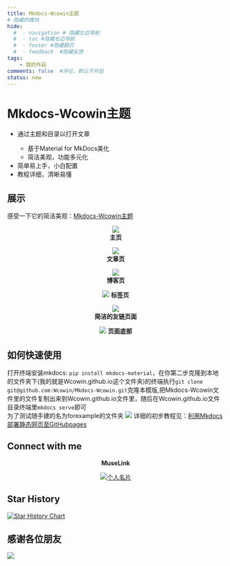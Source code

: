 ```yaml
---
title: Mkdocs-Wcowin主题
# 隐藏的模块
hide:
  #  - navigation # 隐藏左边导航
  #  - toc #隐藏右边导航
  #  - footer #隐藏翻页
  #  - feedback  #隐藏反馈
tags:
    - 我的作品
comments: false  #评论，默认不开启
status: new
---
```


# Mkdocs-Wcowin主题

<div id="rcorners2" >
  <ul>
    <li>通过主题和目录以打开文章</li>
    <ul>
      <li>基于Material for MkDocs美化</li>
      <li>简洁美观，功能多元化</li>
    </ul>
    <li>简单易上手，小白配置</li>
    <li>教程详细，清晰易懂</li>
  </ul>
</div> 

## 展示  
感受一下它的简洁美观：[Mkdocs-Wcowin主题](https://wcowin.work/Mkdocs-Wcowin/)  

<center>

![](https://cn.mcecy.com/image/20231014/cda59880832afc0431a15b5c1ccc2203.png)  
**主页**

![](https://cn.mcecy.com/image/20231014/589c5daf1c07116225ea93131b7a1a36.png)    
**文章页**

![](https://cn.mcecy.com/image/20231014/404bafe5eb3d7259638e442b2c31729b.png)  
**博客页**

![](https://s1.imagehub.cc/images/2024/02/02/cee8d935a920668b738593850c7eb7f8.png) 
**标签页**

![](https://cn.mcecy.com/image/20231014/a6272231f79b3ebd1c91add55be5ec5e.png)  
**简洁的友链页面**

![](https://cn.mcecy.com/image/20231014/4631396ede3295cdba9176fbb6b9e02c.png)
**页面底部**
</center>

## 如何快速使用
打开终端安装mkdocs: `pip install mkdocs-material`，在你第二步克隆到本地的文件夹下(我的就是Wcowin.github.io这个文件夹)的终端执行`git clone git@github.com:Wcowin/Mkdocs-Wcowin.git`克隆本模版,把Mkdocs-Wcowin文件里的文件复制出来到Wcowin.github.io文件里，随后在Wcowin.github.io文件目录终端里`mkdocs serve`即可  
为了测试随手建的名为forexample的文件夹
![](https://cn.mcecy.com/image/20231014/c8f94f481009a3127ad6e0e08a317659.png)
详细的初步教程见：[利用Mkdocs部署静态网页至GitHubpages](https://wcowin.work/blog/Mkdocs/mkdocs1/)

## Connect with me

<center>

**MuseLink**

<p>
  
  <a href="https://muselink.cc/Wcowin" target="_blank">
    <img src="https://cn.mcecy.com/image/20230822/24afe45d85f111894db6db75d74d1f1d.png" alt="个人名片">
  </a>
</p>  


</center>




## Star History

[![Star History Chart](https://api.star-history.com/svg?repos=Wcowin/Mkdocs-Wcowin&type=Date)](https://star-history.com/#Wcowin/Mkdocs-Wcowin&Date)


## 感谢各位朋友

![](https://cn.mcecy.com/image/20231014/e07e117eece8d2afbda2702a27166e26.png)